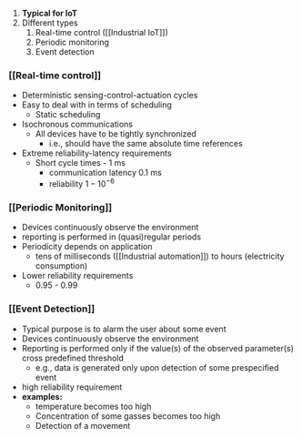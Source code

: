 1. **Typical for IoT**
2. Different types
	1. Real-time control ([[Industrial IoT]])
	2. Periodic monitoring
	3. Event detection

### [[Real-time control]]
- Deterministic sensing-control-actuation cycles
- Easy to deal with in terms of scheduling
	- Static scheduling
- Isochronous communications
	- All devices have to be tightly synchronized
		- i.e., should have the same absolute time references
- Extreme reliability-latency requirements
	- Short cycle times - 1 ms
		- communication latency 0.1 ms
		- reliability $1-10^{-6}$

### [[Periodic Monitoring]]
- Devices continuously observe the environment
- reporting is performed in (quasi)regular periods
- Periodicity depends on application
	- tens of milliseconds ([[Industrial automation]]) to hours (electricity consumption)
- Lower reliability requirements
	- 0.95 - 0.99

### [[Event Detection]]
- Typical purpose is to alarm the user about some event
- Devices continuously observe the environment
- Reporting is performed only if the value(s) of the observed parameter(s) cross predefined threshold
	- e.g., data is generated only upon detection of some prespecified event
- high reliability requirement
- **examples:**
	- temperature becomes too high
	- Concentration of some gasses becomes too high
	- Detection of a movement
